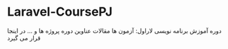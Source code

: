 # Laravel-CoursePJ
دوره آموزش برنامه نویسی لاراول: آزمون ها مقالات عناوین دوره پروژه ها و ... در اینجا قرار می گیرد
